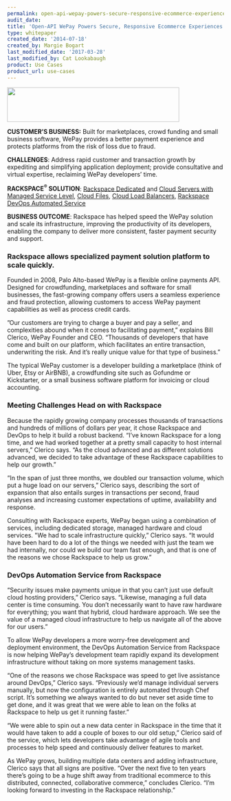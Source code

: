 ```yaml
---
permalink: open-api-wepay-powers-secure-responsive-ecommerce-experiences/
audit_date:
title: 'Open-API WePay Powers Secure, Responsive Ecommerce Experiences'
type: whitepaper
created_date: '2014-07-18'
created_by: Margie Bogart
last_modified_date: '2017-03-28'
last_modified_by: Cat Lookabaugh
product: Use Cases
product_url: use-cases
---
```


<a href="https://www.wepay.com/">
   <img src="{% asset_path use-cases/open-api-wepay-powers-secure-responsive-ecommerce-experiences/WePay-Logo.jpg %}" width="400" height="80" />
</a>

**CUSTOMER’S BUSINESS:** Built for marketplaces, crowd funding and small
business software, WePay provides a better payment experience and
protects platforms from the risk of loss due to fraud.

**CHALLENGES**: Address rapid customer and transaction growth by
expediting and simplifying application deployment; provide consultative
and virtual expertise, reclaiming WePay developers’ time.

**RACKSPACE<sup>&reg;</sup> SOLUTION**: [Rackspace
Dedicated](http://www.rackspace.com/managed-hosting/dedicated-servers/)
and [Cloud Servers with Managed Service
Level](http://www.rackspace.com/cloud/servers/), [Cloud
Files](http://www.rackspace.com/cloud/files/), [Cloud Load
Balancers](http://www.rackspace.com/cloud/load-balancing/), [Rackspace
DevOps Automated Service](http://www.rackspace.com/devops/)

**BUSINESS OUTCOME**: Rackspace has helped speed the WePay solution and
scale its infrastructure, improving the productivity of its developers,
enabling the company to deliver more consistent, faster payment security
and support.

### Rackspace allows specialized payment solution platform to scale quickly.

Founded in 2008, Palo Alto-based WePay is a flexible online payments
API. Designed for crowdfunding, marketplaces and software for small
businesses, the fast-growing company offers users a seamless experience
and fraud protection, allowing customers to access WePay payment
capabilities as well as process credit cards.

”Our customers are trying to charge a buyer and pay a seller, and
complexities abound when it comes to facilitating payment,” explains
Bill Clerico, WePay Founder and CEO. “Thousands of developers that have
come and built on our platform, which facilitates an entire transaction,
underwriting the risk. And it’s really unique value for that type of
business.”

The typical WePay customer is a developer building a marketplace (think
of Uber, Etsy or AirBNB), a crowdfunding site such as Gofundme or
Kickstarter, or a small business software platform for invoicing or
cloud accounting.

### Meeting Challenges Head on with Rackspace

Because the rapidly growing company processes thousands of transactions
and hundreds of millions of dollars per year, it chose Rackspace and
DevOps to help it build a robust backend. “I’ve known Rackspace for a
long time, and we had worked together at a pretty small capacity to host
internal servers,” Clerico says. “As the cloud advanced and as different
solutions advanced, we decided to take advantage of these Rackspace
capabilities to help our growth.”

“In the span of just three months, we doubled our transaction volume,
which put a huge load on our servers,” Clerico says, describing the sort
of expansion that also entails surges in transactions per second, fraud
analyses and increasing customer expectations of uptime, availability
and response.

Consulting with Rackspace experts, WePay began using a combination of
services, including dedicated storage, managed hardware and cloud
services. "We had to scale infrastructure quickly,” Clerico says. “It
would have been hard to do a lot of the things we needed with just the
team we had internally, nor could we build our team fast enough, and
that is one of the reasons we chose Rackspace to help us grow.”

### DevOps Automation Service from Rackspace

“Security issues make payments unique in that you can’t just use default
cloud hosting providers,” Clerico says. “Likewise, managing a full data
center is time consuming. You don’t necessarily want to have raw
hardware for everything; you want that hybrid, cloud hardware approach.
We see the value of a managed cloud infrastructure to help us navigate
all of the above for our users.”

To allow WePay developers a more worry-free development and deployment
environment, the DevOps Automation Service from Rackspace is now helping
WePay’s development team rapidly expand its development infrastructure
without taking on more systems management tasks.

“One of the reasons we chose Rackspace was speed to get live assistance
around DevOps,” Clerico says. “Previously we’d manage individual servers
manually, but now the configuration is entirely automated through Chef
script. It’s something we always wanted to do but never set aside time
to get done, and it was great that we were able to lean on the folks at
Rackspace to help us get it running faster.”

“We were able to spin out a new data center in Rackspace in the time
that it would have taken to add a couple of boxes to our old setup,”
Clerico said of the service, which lets developers take advantage of
agile tools and processes to help speed and continuously deliver
features to market.

As WePay grows, building multiple data centers and adding
infrastructure, Clerico says that all signs are positive. “Over the next
five to ten years there’s going to be a huge shift away from traditional
ecommerce to this distributed, connected, collaborative commerce,”
concludes Clerico. “I’m looking forward to investing in the Rackspace
relationship.”

